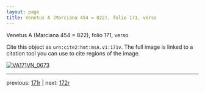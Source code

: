```yaml
---
layout: page
title: Venetus A (Marciana 454 = 822), folio 171, verso
---
```


Venetus A (Marciana 454 = 822), folio 171, verso

Cite this object as `urn:cite2:hmt:msA.v1:171v`.  The full image is linked to a citation tool you can use to cite regions of the image.

[![VA171VN_0673](http://www.homermultitext.org/iipsrv?IIIF=/project/homer/pyramidal/deepzoom/hmt/vaimg/2017a/VA171VN_0673.tif/full/800,/0/default.jpg)](http://www.homermultitext.org/ict2/?urn=urn:cite2:hmt:vaimg.2017a:VA171VN_0673) 

---

previous:  [171r](../171r/) | next: [172r](../172r/)